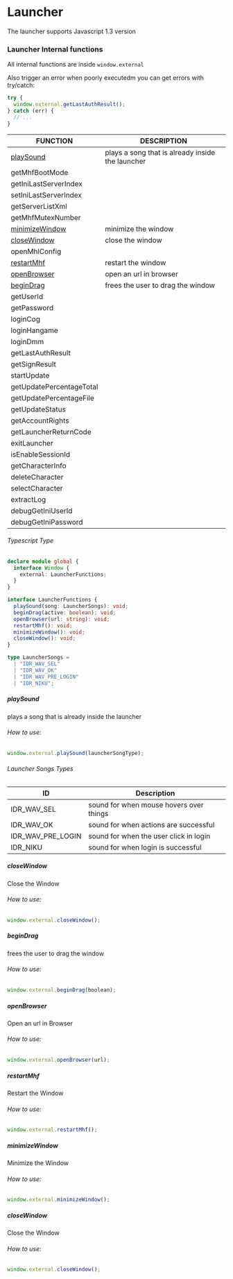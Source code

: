 # Launcher

The launcher supports Javascript 1.3 version

### Launcher Internal functions

All internal functions are inside `window.external`

Also trigger an error when poorly executedm you can get errors with try/catch:

```js
try {
  window.external.getLastAuthResult();
} catch (err) {
  // ...
}
```

| FUNCTION                          | DESCRIPTION                                      |
| --------------------------------- | ------------------------------------------------ |
| [playSound](#playSound)           | plays a song that is already inside the launcher |
| getMhfBootMode                    |                                                  |
| getIniLastServerIndex             |                                                  |
| setIniLastServerIndex             |                                                  |
| getServerListXml                  |                                                  |
| getMhfMutexNumber                 |                                                  |
| [minimizeWindow](#minimizeWindow) | minimize the window                              |
| [closeWindow](#closeWindow)       | close the window                                 |
| openMhlConfig                     |                                                  |
| [restartMhf](#restartMhf)         | restart the window                               |
| [openBrowser](#openBrowser)       | open an url in browser                           |
| [beginDrag](#beginDrag)           | frees the user to drag the window                |
| getUserId                         |                                                  |
| getPassword                       |                                                  |
| loginCog                          |                                                  |
| loginHangame                      |                                                  |
| loginDmm                          |                                                  |
| getLastAuthResult                 |                                                  |
| getSignResult                     |                                                  |
| startUpdate                       |                                                  |
| getUpdatePercentageTotal          |                                                  |
| getUpdatePercentageFile           |                                                  |
| getUpdateStatus                   |                                                  |
| getAccountRights                  |                                                  |
| getLauncherReturnCode             |                                                  |
| exitLauncher                      |                                                  |
| isEnableSessionId                 |                                                  |
| getCharacterInfo                  |                                                  |
| deleteCharacter                   |                                                  |
| selectCharacter                   |                                                  |
| extractLog                        |                                                  |
| debugGetIniUserId                 |                                                  |
| debugGetIniPassword               |                                                  |

###### Typescript Type

```ts
declare module global {
  interface Window {
    external: LauncherFunctions;
  }
}

interface LauncherFunctions {
  playSound(song: LauncherSongs): void;
  beginDrag(active: boolean): void;
  openBrowser(url: string): void;
  restartMhf(): void;
  minimizeWindow(): void;
  closeWindow(): void;
}

type LauncherSongs =
  | "IDR_WAV_SEL"
  | "IDR_WAV_OK"
  | "IDR_WAV_PRE_LOGIN"
  | "IDR_NIKU";
```

##### playSound

plays a song that is already inside the launcher

###### How to use:

```js
window.external.playSound(launcherSongType);
```

###### Launcher Songs Types

| ID                | Description                             |
| ----------------- | --------------------------------------- |
| IDR_WAV_SEL       | sound for when mouse hovers over things |
| IDR_WAV_OK        | sound for when actions are successful   |
| IDR_WAV_PRE_LOGIN | sound for when the user click in login  |
| IDR_NIKU          | sound for when login is successful      |

##### closeWindow

Close the Window

###### How to use:

```js
window.external.closeWindow();
```

##### beginDrag

frees the user to drag the window

###### How to use:

```js
window.external.beginDrag(boolean);
```

##### openBrowser

Open an url in Browser

###### How to use:

```js
window.external.openBrowser(url);
```

##### restartMhf

Restart the Window

###### How to use:

```js
window.external.restartMhf();
```

##### minimizeWindow

Minimize the Window

###### How to use:

```js
window.external.minimizeWindow();
```

##### closeWindow

Close the Window

###### How to use:

```js
window.external.closeWindow();
```
